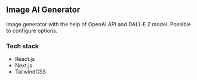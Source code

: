 ## Image AI Generator

Image generator with the help of OpenAI API and DALL·E 2 model.
Possible to configure options.

### Tech stack

- React.js
- Next.js
- TailwindCSS
